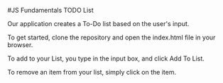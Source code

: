 #JS Fundamentals TODO List

Our application creates a To-Do list based on the user's input. 

To get started, clone the repository and open the index.html file in your browser. 

To add to your List, you type in the input box, and click Add To List. 

To remove an item from your list, simply click on the item. 